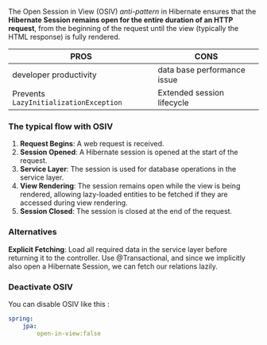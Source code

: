 The Open Session in View (OSIV) *anti-pattern* in Hibernate ensures that the **Hibernate Session remains open for the entire duration of an HTTP request**, from the beginning of the request until the view (typically the HTML response) is fully rendered.

| PROS                                   | CONS                        |
| -------------------------------------- | --------------------------- |
| developer productivity                 | data base performance issue |
| Prevents `LazyInitializationException` | Extended session lifecycle  |

### The typical flow with OSIV

1. **Request Begins**: A web request is received.
2. **Session Opened**: A Hibernate session is opened at the start of the request.
3. **Service Layer**: The session is used for database operations in the service layer.
4. **View Rendering**: The session remains open while the view is being rendered, allowing lazy-loaded entities to be fetched if they are accessed during view rendering.
5. **Session Closed**: The session is closed at the end of the request.

### Alternatives

**Explicit Fetching**: Load all required data in the service layer before returning it to the controller. Use @Transactional, and since we implicitly also open a Hibernate Session, we can fetch our relations lazily.

### Deactivate OSIV

You can disable OSIV like this :

```yml title:application.yml
spring:
	jpa:
		open-in-view:false
```